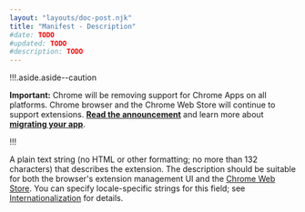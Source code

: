 ```yaml
---
layout: "layouts/doc-post.njk"
title: "Manifest - Description"
#date: TODO
#updated: TODO
#description: TODO
---
```


!!!.aside.aside--caution

**Important:** Chrome will be removing support for Chrome Apps on all platforms. Chrome browser and
the Chrome Web Store will continue to support extensions. [**Read the announcement**][1] and learn
more about [**migrating your app**][2].

!!!

A plain text string (no HTML or other formatting; no more than 132 characters) that describes the
extension. The description should be suitable for both the browser's extension management UI and the
[Chrome Web Store][3]. You can specify locale-specific strings for this field; see
[Internationalization][4] for details.

[1]: https://blog.chromium.org/2020/01/moving-forward-from-chrome-apps.html
[2]: https://developer.chrome.com/apps/migration
[3]: https://chrome.google.com/webstore
[4]: https://developer.chrome.com/extensions/i18n
